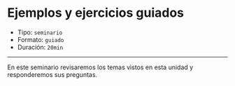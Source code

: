 # Ejemplos y ejercicios guiados

* Tipo: `seminario`
* Formato: `guiado`
* Duración: `20min`

***

En este seminario revisaremos los temas vistos en esta unidad y responderemos
sus preguntas.
